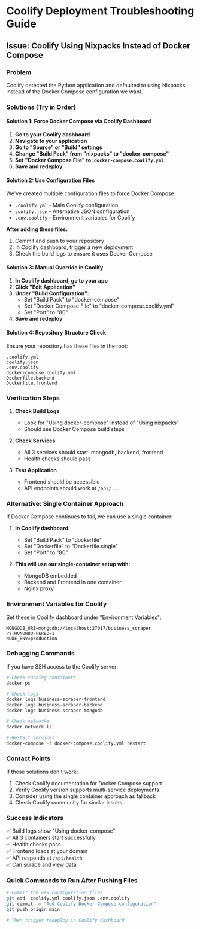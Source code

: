 # Coolify Deployment Troubleshooting Guide

## Issue: Coolify Using Nixpacks Instead of Docker Compose

### Problem
Coolify detected the Python application and defaulted to using Nixpacks instead of the Docker Compose configuration we want.

### Solutions (Try in Order)

#### Solution 1: Force Docker Compose via Coolify Dashboard
1. **Go to your Coolify dashboard**
2. **Navigate to your application**
3. **Go to "Source" or "Build" settings**
4. **Change "Build Pack" from "nixpacks" to "docker-compose"**
5. **Set "Docker Compose File" to: `docker-compose.coolify.yml`**
6. **Save and redeploy**

#### Solution 2: Use Configuration Files
We've created multiple configuration files to force Docker Compose:

- `.coolify.yml` - Main Coolify configuration
- `coolify.json` - Alternative JSON configuration  
- `.env.coolify` - Environment variables for Coolify

**After adding these files:**
1. Commit and push to your repository
2. In Coolify dashboard, trigger a new deployment
3. Check the build logs to ensure it uses Docker Compose

#### Solution 3: Manual Override in Coolify
1. **In Coolify dashboard, go to your app**
2. **Click "Edit Application"**
3. **Under "Build Configuration":**
   - Set "Build Pack" to "docker-compose"
   - Set "Docker Compose File" to "docker-compose.coolify.yml"
   - Set "Port" to "80"
4. **Save and redeploy**

#### Solution 4: Repository Structure Check
Ensure your repository has these files in the root:
```
.coolify.yml
coolify.json
.env.coolify
docker-compose.coolify.yml
Dockerfile.backend
Dockerfile.frontend
```

### Verification Steps

1. **Check Build Logs**
   - Look for "Using docker-compose" instead of "Using nixpacks"
   - Should see Docker Compose build steps

2. **Check Services**
   - All 3 services should start: mongodb, backend, frontend
   - Health checks should pass

3. **Test Application**
   - Frontend should be accessible
   - API endpoints should work at `/api/...`

### Alternative: Single Container Approach

If Docker Compose continues to fail, we can use a single container:

1. **In Coolify dashboard:**
   - Set "Build Pack" to "dockerfile"
   - Set "Dockerfile" to "Dockerfile.single"
   - Set "Port" to "80"

2. **This will use our single-container setup with:**
   - MongoDB embedded
   - Backend and Frontend in one container
   - Nginx proxy

### Environment Variables for Coolify

Set these in Coolify dashboard under "Environment Variables":
```
MONGODB_URI=mongodb://localhost:27017/business_scraper
PYTHONUNBUFFERED=1
NODE_ENV=production
```

### Debugging Commands

If you have SSH access to the Coolify server:

```bash
# Check running containers
docker ps

# Check logs
docker logs business-scraper-frontend
docker logs business-scraper-backend
docker logs business-scraper-mongodb

# Check networks
docker network ls

# Restart services
docker-compose -f docker-compose.coolify.yml restart
```

### Contact Points

If these solutions don't work:
1. Check Coolify documentation for Docker Compose support
2. Verify Coolify version supports multi-service deployments
3. Consider using the single container approach as fallback
4. Check Coolify community for similar issues

### Success Indicators

✅ Build logs show "Using docker-compose"  
✅ All 3 containers start successfully  
✅ Health checks pass  
✅ Frontend loads at your domain  
✅ API responds at `/api/health`  
✅ Can scrape and view data  

### Quick Commands to Run After Pushing Files

```bash
# Commit the new configuration files
git add .coolify.yml coolify.json .env.coolify
git commit -m "Add Coolify Docker Compose configuration"
git push origin main

# Then trigger redeploy in Coolify dashboard
```

